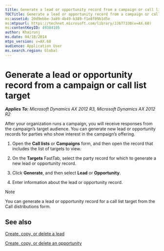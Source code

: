```yaml
---
title: Generate a lead or opportunity record from a campaign or call list target
TOCTitle: Generate a lead or opportunity record from a campaign or call list target
ms:assetid: 20d9ebbe-3a89-4b49-b389-f1e8f89b1d5e
ms:mtpsurl: https://technet.microsoft.com/library/JJ677330(v=AX.60)
ms:contentKeyID: 49384105
author: Khairunj
ms.date: 04/18/2014
mtps_version: v=AX.60
audience: Application User
ms.search.region: Global
---
```


# Generate a lead or opportunity record from a campaign or call list target 


_**Applies To:** Microsoft Dynamics AX 2012 R3, Microsoft Dynamics AX 2012 R2_

After your organization runs a campaign, you will receive responses from the campaign’s target audience. You can generate new lead or opportunity records for parties who show interest in the campaign’s offering.

1.  Open the **Call lists** or **Campaigns** form, and then open the record that includes the list of targets to view.

2.  On the **Targets** FastTab, select the party record for which to generate a new lead or opportunity record.

3.  Click **Generate**, and then select **Lead** or **Opportunity**.

4.  Enter information about the lead or opportunity record.


> [!NOTE]
> <P>You can generate a lead or opportunity record for a call list target from the Call distributions form.</P>



## See also

[Create, copy, or delete a lead](create-copy-or-delete-a-lead.md)

[Create, copy, or delete an opportunity](create-copy-or-delete-an-opportunity.md)

  


